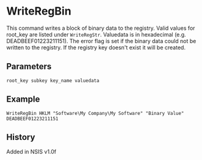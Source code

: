 # WriteRegBin

This command writes a block of binary data to the registry. Valid values for root_key are listed under `WriteRegStr`. Valuedata is in hexadecimal (e.g. DEADBEEF01223211151). The error flag is set if the binary data could not be written to the registry. If the registry key doesn't exist it will be created.

## Parameters

    root_key subkey key_name valuedata

## Example

	WriteRegBin HKLM "Software\My Company\My Software" "Binary Value" DEADBEEF01223211151

## History

Added in NSIS v1.0f
